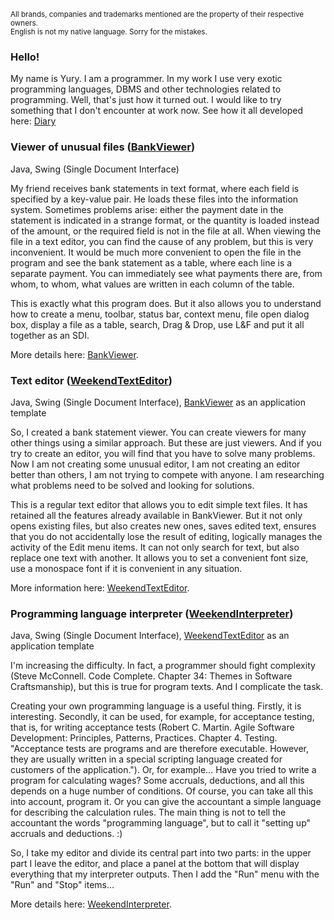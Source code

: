 <sub>All brands, companies and trademarks mentioned are the property of their respective owners.<br>
English is not my native language. Sorry for the mistakes.</sub>


### Hello!

My name is Yury. I am a programmer. In my work I use very exotic programming languages, DBMS and other technologies related to programming. Well, that's just how it turned out. I would like to try something that I don't encounter at work now. See how it all developed here: [Diary](https://weekend-game.github.io/diary.htm)

### Viewer of unusual files ([BankViewer](https://github.com/weekend-game/bankviewer))

Java, Swing (Single Document Interface)

My friend receives bank statements in text format, where each field is specified by a key-value pair. He loads these files into the information system. Sometimes problems arise: either the payment date in the statement is indicated in a strange format, or the quantity is loaded instead of the amount, or the required field is not in the file at all. When viewing the file in a text editor, you can find the cause of any problem, but this is very inconvenient. It would be much more convenient to open the file in the program and see the bank statement as a table, where each line is a separate payment. You can immediately see what payments there are, from whom, to whom, what values are written in each column of the table.

This is exactly what this program does. But it also allows you to understand how to create a menu, toolbar, status bar, context menu, file open dialog box, display a file as a table, search, Drag & Drop, use L&F and put it all together as an SDI.

More details here: [BankViewer](https://github.com/weekend-game/bankviewer).

### Text editor ([WeekendTextEditor](https://github.com/weekend-game/weekendtexteditor))

Java, Swing (Single Document Interface), [BankViewer](https://github.com/weekend-game/bankviewer) as an application template

So, I created a bank statement viewer. You can create viewers for many other things using a similar approach. But these are just viewers. And if you try to create an editor, you will find that you have to solve many problems. Now I am not creating some unusual editor, I am not creating an editor better than others, I am not trying to compete with anyone. I am researching what problems need to be solved and looking for solutions.

This is a regular text editor that allows you to edit simple text files. It has retained all the features already available in BankViewer. But it not only opens existing files, but also creates new ones, saves edited text, ensures that you do not accidentally lose the result of editing, logically manages the activity of the Edit menu items. It can not only search for text, but also replace one text with another. It allows you to set a convenient font size, use a monospace font if it is convenient in any situation.

More information here: [WeekendTextEditor](https://github.com/weekend-game/weekendtexteditor).

### Programming language interpreter ([WeekendInterpreter](https://github.com/weekend-game/weekendinterpreter))

Java, Swing (Single Document Interface), [WeekendTextEditor](https://github.com/weekend-game/weekendtexteditor) as an application template

I'm increasing the difficulty. In fact, a programmer should fight complexity (Steve McConnell. Code Complete. Chapter 34: Themes in Software Craftsmanship), but this is true for program texts. And I complicate the task.

Creating your own programming language is a useful thing. Firstly, it is interesting. Secondly, it can be used, for example, for acceptance testing, that is, for writing acceptance tests (Robert C. Martin. Agile Software Development: Principles, Patterns, Practices. Chapter 4. Testing. "Acceptance  tests  are  programs  and  are  therefore  executable.  However, they  are usually written in a special scripting language created for customers of the application."). Or, for example... Have you tried to write a program for calculating wages? Some accruals, deductions, and all this depends on a huge number of conditions. Of course, you can take all this into account, program it. Or you can give the accountant a simple language for describing the calculation rules. The main thing is not to tell the accountant the words "programming language", but to call it "setting up" accruals and deductions. :)

So, I take my editor and divide its central part into two parts: in the upper part I leave the editor, and place a panel at the bottom that will display everything that my interpreter outputs. Then I add the "Run" menu with the "Run" and "Stop" items...

More details here: [WeekendInterpreter](https://github.com/weekend-game/weekendinterpreter).

